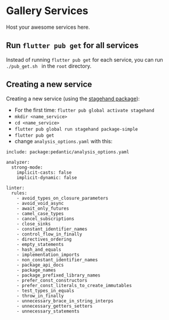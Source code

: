 # Gallery Services

Host your awesome services here.

## Run `flutter pub get` for all services
Instead of running `flutter pub get` for each service, you can run `./pub_get.sh ` in the `root` directory.

## Creating a new service
Creating a new service (using the
[stagehand package](https://pub.dev/packages/stagehand)):
* For the first time: `flutter pub global activate stagehand`
* `mkdir <name_service>`
* `cd <name_service>`
* `flutter pub global run stagehand package-simple`
* `flutter pub get`
* change `analysis_options.yaml` with this:
```
include: package:pedantic/analysis_options.yaml

analyzer:
  strong-mode:
    implicit-casts: false
    implicit-dynamic: false

linter:
  rules:
    - avoid_types_on_closure_parameters
    - avoid_void_async
    - await_only_futures
    - camel_case_types
    - cancel_subscriptions
    - close_sinks
    - constant_identifier_names
    - control_flow_in_finally
    - directives_ordering
    - empty_statements
    - hash_and_equals
    - implementation_imports
    - non_constant_identifier_names
    - package_api_docs
    - package_names
    - package_prefixed_library_names
    - prefer_const_constructors
    - prefer_const_literals_to_create_immutables
    - test_types_in_equals
    - throw_in_finally
    - unnecessary_brace_in_string_interps
    - unnecessary_getters_setters
    - unnecessary_statements
```

